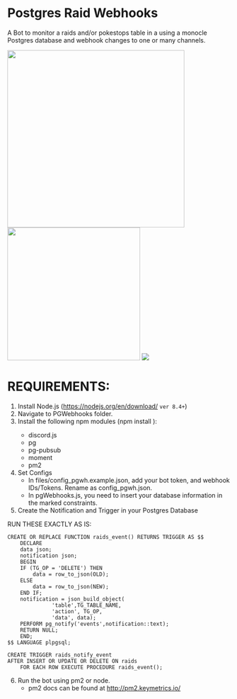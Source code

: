 # Postgres Raid Webhooks

A Bot to monitor a raids and/or pokestops table in a using a monocle Postgres database and webhook changes to one or many channels. 

<img src="https://i.imgur.com/4NecHCX.png" height="400" />

<img src="https://i.imgur.com/I4N4kFD.png" height="300" />

<img src="https://i.imgur.com/u7rX1Wm.png"/>

# REQUIREMENTS:
1) Install Node.js (https://nodejs.org/en/download/ `ver 8.4+`)
2) Navigate to PGWebhooks folder.
3) Install the following npm modules (npm install <module>):
	- discord.js
	- pg
	- pg-pubsub
	- moment
	- pm2
4) Set Configs
	- In files/config_pgwh.example.json, add your bot token, and webhook IDs/Tokens. Rename as config_pgwh.json.
	- In pgWebhooks.js, you need to insert your database information in the marked constraints.
5) Create the Notification and Trigger in your Postgres Database

RUN THESE EXACTLY AS IS:

	CREATE OR REPLACE FUNCTION raids_event() RETURNS TRIGGER AS $$
	    DECLARE 
		data json;
		notification json;
	    BEGIN
		IF (TG_OP = 'DELETE') THEN
		    data = row_to_json(OLD);
		ELSE
		    data = row_to_json(NEW);
		END IF;
		notification = json_build_object(
				  'table',TG_TABLE_NAME,
				  'action', TG_OP,
				  'data', data);
		PERFORM pg_notify('events',notification::text);
		RETURN NULL; 
	    END;
	$$ LANGUAGE plpgsql;

	CREATE TRIGGER raids_notify_event
	AFTER INSERT OR UPDATE OR DELETE ON raids
	    FOR EACH ROW EXECUTE PROCEDURE raids_event();

6) Run the bot using pm2 or node. 
	- pm2 docs can be found at http://pm2.keymetrics.io/


